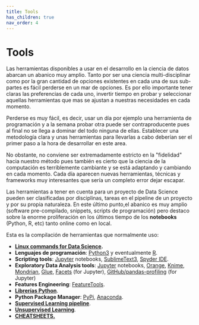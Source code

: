 ```yaml
---
title: Tools
has_children: true
nav_order: 4
---
```


# Tools
Las herramientas disponibles a usar en el desarrollo en la ciencia de datos abarcan un abanico muy amplio. Tanto por ser una ciencia multi-disciplinar como por la gran cantidad de opciones existentes en cada una de sus sub-partes es fácil perderse en un mar de opciones. Es por ello importante tener claras las preferencias de cada uno, invertir tiempo en probar y seleccionar aquellas herramientas que mas se ajustan a nuestras necesidades en cada momento.

Perderse es muy fácil, es decir, usar un día por ejemplo una herramienta de programación y a la semana probar otra puede ser contraproducente pues al final no se llega a dominar del todo ninguna de ellas. Establecer una metodología clara y unas herramientas para llevarlas a cabo deberían ser el primer paso a la hora de desarrollar en este area.

No obstante, no conviene ser extremadamente estricto en la "fidelidad" hacia nuestro método pues también es cierto que la ciencia de la computación es terriblemente cambiante y se está adaptando y cambiando en cada momento. Cada día aparecen nuevas herramientas, técnicas y frameworks muy interesantes que sería un completo error dejar escapar.

Las herramientas a tener en cuenta para un proyecto de Data Science pueden ser clasificadas por disciplinas, tareas en el pipeline de un proyecto y por su propia naturaleza. En este último punto,el abanico es muy amplio (software pre-compilado, snippets, scripts de programación) pero destaco sobre la enorme proliferación en los últimos tiempo de los **notebooks** (Python, R, etc) tanto online como en local.

Esta es la compilación de herramientas que normalmente uso:

* [**Linux commands for Data Science**](https://jmquintana79.github.io/tools/linux_commands.html)**.**
* **Lenguajes de programación**: [Python3](https://www.python.org/download/releases/3.0/) y eventualmente [R](https://www.r-project.org/).
* **Scripting tools**: [Jupyter](https://jupyter.org/) notebooks, [SublimeText3](https://www.sublimetext.com/), [Spyder IDE](https://www.spyder-ide.org/).
* **Exploratory Data Analysis tools**: [Jupyter](https://jupyter.org/) notebooks, [Orange](https://orangedatamining.com/), [Knime](https://www.knime.com/), [Mondrian](http://www.theusrus.de/Mondrian/), [Glue](http://glueviz.org/), [Facets](https://github.com/PAIR-code/facets) (for Jupyter), [GitHub/pandas-profiling](https://github.com/pandas-profiling/pandas-profiling) (for Jupyter)
* **Features Engineering**: [FeatureTools](https://www.featuretools.com/).
* [**Librerías Python**](https://sites.google.com/view/notesds/tools/tools-librerías-python).
* **Python Package Manager**: [PyPi](https://pypi.org/), [Anaconda](https://anaconda.org/).
* [**Supervised Learning pipeline**](https://sites.google.com/view/notesds/tools/tools-supervised-learning-pipeline).
* [**Unsupervised Learning**](https://sites.google.com/view/notesds/tools/tools-unsupervised-learning).
* [**CHEATSHEETS.**](https://sites.google.com/view/notesds/tools/tools-cheatsheets)
